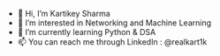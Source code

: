 - 👋 Hi, I’m Kartikey Sharma
- 👀 I’m interested in Networking and Machine Learning
- 🌱 I’m currently learning Python & DSA
- 📫 You can reach me through LinkedIn : @realkart1k

<!---
realkart1k/realkart1k is a ✨ special ✨ repository because its `README.md` (this file) appears on your GitHub profile.
You can click the Preview link to take a look at your changes.
--->
